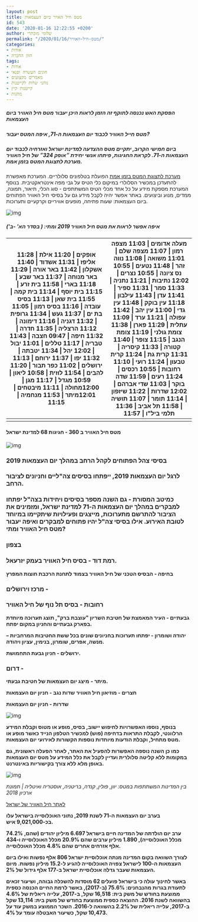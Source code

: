 ```yaml
---
layout: post
title: מטס חיל האויר ביום העצמאות
id: 543
date: '2020-01-16 12:22:55 +0200'
author: שלומי מוכתרי
permalink: "/2020/01/16/מטס-חיל-האוויר/"
categories:
- אודות
- חזון החברה
tags:
- אודות
- חוגים העשרה ופנאי
- מאמרים מקצועים
- נותני שרות לקייטנות
- קייטנות קיץ
- מחנות
---
```


##### הפסקת האש נכנסה לתוקף זה הזמן לראות היכן יעבור מטס חיל האוויר ביום העצמאות


##### **מטס חייל האוויר לכבוד יום העצמאות ה-71, איפה המטס יעבור?**


##### **ביום חמישי הקרוב, יתקיים מטס ההצדעה למדינת ישראל ואזרחיה לכבוד יום העצמאות ה-71.** **לקראת החגיגות,** **פיתחו אנשי יחידת ״אופק 324״ של חיל האוויר מערכת לתצוגת המטס בזמן אמת.**

 [מערכת לתצוגת המטס בזמן אמת](https://www.matas-iaf.com/press.html) הפועלת בטלפונים סלולריים. המערכת מאפשרת להתעדכן במכשיר הסלולרי במיקום כלי הטיס על גבי מפה אינטראקטיבית. בנוסף המערכת מספקת מידע על כל אחד מכלי הטיס המשתתפים - סוג הכלי, תיאור, תמונה, ממדים, מנוע וביצועים. באתר אפשר יהיה לקבל מידע גם על בסיסי חיל האוויר הפתוחים ביום העצמאות: שעות פתיחה, מופעים אוויריים וקרקעיים ותערוכות.

 

 ![img](http://www.iaf.org.il/SIP_STORAGE/FILES//4/74754.jpg)


##### **איפה אפשר לראות את מטס חיל האוויר 2019 ומתי: ( בסדר הא' -ב')**
 

| **אופקים \| 11:20 אילת \| 11:28 אליפז \| 11:31 אשדוד \| 11:40 אשקלון \| 11:42 באר אורה \| 11:29 באר מנוחה \| 11:37 באר שבע \| 11:18 בארי \| 11:58 בית זרע \| 11:15 בית יוסף \| 11:14 בית קמה \| 11:55 בית שאן \| 11:13 בסיס עובדה \| 11:16 בסיס רמון \| 11:05 בת ים \| 11:37 געש \| 11:34 גרופית \| 11:32 דגניה \| 11:16 דימונה \| 11:12 הרצליה \| 11:35 חדרה \| 11:32 חיפה \| 09:47 חצבה \| 11:43 טבריה \| 11:17 טללים \| 11:01 יבול \| 12:02 יהל \| 11:34 יטבתה \| 11:32 יפו \| 11:37 ירוחם \| 11:13 ירושלים \| 11:02 כפר תבור \| 11:20 להבים \| 11:54 לוזית \| 10:58 ליאון \| 10:59 מגדל \| 11:17 מגן \| 12:00****מחולה \| 11:11 מיבטחים \| 12:01****מיתר \| 11:53 מנחמיה \| 11:15** | **מעלה אדומים \| 11:03 מצפה רמון \| 11:07 מצפה שלם \| 11:01 משואה \| 11:08 נווה זהר \| 11:48 נטעים \| 10:55 נס ציונה \| 10:55 נצרים \| 12:02 נתיבות \| 11:21 נתניה \| 11:33 סמר \| 11:31 ספיר \| 11:41 עדן \| 11:43 עילבון \| 11:18 עין בוקק \| 11:48 עין גדי \| 11:00 עין יהב \| 11:42 עפולה \| 11:21 ערד \| 11:09 עתלית \| 11:29 פארן \| 11:38 צומת גולני \| 11:19 צומת הנגב \| 11:15 צופר \| 11:40 קטורה \| 11:33 קיסריה \| 11:31 קרית גת \| 11:24 קרית טבעון \| 11:24 רועי \| 11:10 רחובות \| 10:55 רכסים \| 11:24 רעים \| 11:59 שדה בוקר \| 11:03 שדי אברהם \| 12:02 שדרות \| 11:22 שיזפון \| 11:14 תומר \| 11:07 תושיה \| 11:58 תל אביב \| 11:36 תלמי ביל"ו \| 11:57** |
| ------------------------------------------------------------ | ------------------------------------------------------------ |
|                                                              |                                                              |

#### מטס חיל האוויר ב 360 - חגיגות 68 למדינת ישראל 



 

![img](https://www.idf.il/media/4062/%D7%A6%D7%A0%D7%99%D7%97%D7%AA-%D7%A8%D7%9E%D7%98%D7%9B%D7%9C.jpg?width=859&height=540)

 

### **בסיסי צהל הפתוחים לקהל הרחב במהלך יום העצמאות 2019**

 

### **לרגל יום העצמאות 2019, ייפתחו בסיסים צה"ליים וחניונים לציבור הרחב.**

### **כמיטב המסורת - גם השנה מספר בסיסים ויחידות בצה"ל יפתחו למבקרים במהלך יום העצמאות ה-71 למדינת ישראל, ומזמינים את הציבור להתרשם מתערוכות, מייצגים ופעילויות שיתקיימו במיוחד לטובת האירוע. אילו בסיסי צה"ל יהיו פתוחים למבקרים ואיפה יעבור מטס חיל האוויר ומתי?**

 

### **בצפון** 

### **רמת דוד - בסיס חיל האוויר בעמק יזרעאל.**

**בחיפה - הבסיס הטכני של חיל האוויר בצמוד לתחנת הרכבת חוצות המפרץ**

 

### **מרכז וירושלים -** 

### **רחובות - בסיס תל נוף של חיל האוויר**

**גבעתיים - העיר המאמצת של חטיבת השריון "עוצבת ברק", תוצג תערוכה מיוחדת בפארק גבעתיים והחניון במקום יפתח.**

**יהודה ושומרון - יפתחו תערוכות בחניונים שונים בכל ששת החטיבות המרחביות – מנשה, אפרים, שומרון, בנימין, עציון ויהודה.**

**ירושלים - חניון גבעת התחמושת.**

 

### **דרום -** 

**מיתר -** **מיצג יום העצמאות של חטיבת גבעתי.**

**חצרים - מוזיאון חיל האוויר**
**שדות נגב - חניון יום העצמאות**

**שדרות - חניון יום העצמאות**

 

![img](http://www.iaf.org.il/SIP_STORAGE/FILES//0/67880.jpg)

**בנוסף, נוספו האפשרויות לחיפוש יישוב, בסיס, מופע או מטוס וקבלת המידע הרלוונטי, לקבלת התראות בדחיפה (פוש) למכשיר הטלפון הנייד כאשר מופע או מטס מתחיל, וקבלת הודעות מיוחדות נוספות הקשורות לאירועי יום העצמאות.**

**כמו כן השנה נוספה האפשרות להפעיל את האתר, לאחר הפעלה ראשונית, גם במקומות ללא קליטה סלולרית ועדיין לקבל את כלל המידע על מטס יום העצמאות באופן מלא ללא צורך בקישוריות באינטרנט.**

 

![img](https://www.idf.il/media/32485/mat.jpeg?width=1003&height=564)


*בין המדינות המשתתפות במטס: יוון, פולין, קנדה, בריטניה, אוסטריה ואיטליה | תמונת ארכיון 2018*

 

[לאתר חיל האוויר של ישראל ](http://www.iaf.org.il/2381-he/IAF.aspx)

 

**בערב יום העצמאות ה-71 לשנת 2019, נתוני האוכלוסייה בישראל עלו בכ-9,021,000 איש.**

**ערב יום הולדתה של המדינה חיים בישראל 6.697 מיליון יהודים (שהם, 74.2% מכלל האוכלוסייה), 1.890 מיליון ערבים שהם 20.9% מכלל האוכלוסייה ו-434 אלף אזרחים אחרים שהם 4.8% מכלל האוכלוסייה.**

**לצורך השוואה בקום המדינה מנתה אוכלוסיית ישראל 806 אלף נפשות ואילו ביום העצמאות ה-100 לישראל צפויה האוכלוסייה להגיע ל-15.2 מיליון נפשות. מיום העצמאות שעבר גדלה אוכלוסיית ישראל ב-177 אלף גידול של 2%.**

**באשר לחינוך עולה כי בישראל פועלים 62 מוסדות להשכלה גבוהה, ושיעור זכאים לתעודת בגרות מהנבחנים: 75.6% (ב-2017), באשר לרמת החיים הכנסה כספית ממוצעת בחודש של משק בית: 16,518 שקל, ב-2017, עלייה ריאלית של 4.6% בהשוואה לשנת 2016. ההוצאה כספית ממוצעת בחודש של משק בית: 13,114 שקל ב-2017, עלייה ריאלית של 2.2% בהשוואה ל-2016. השכר הממוצע במשק עוד על 10,473 שקל, כשיעור האבטלה עומד על 4%.**
